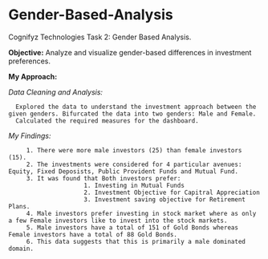 # Gender-Based-Analysis
Cognifyz Technologies Task 2: Gender Based Analysis.

**Objective:** Analyze and visualize gender-based differences in investment preferences.

**My Approach:**

  *Data Cleaning and Analysis:*
  
      Explored the data to understand the investment approach between the given genders. Bifurcated the data into two genders: Male and Female.
      Calculated the required measures for the dashboard.

  *My Findings:*
  
         1. There were more male investors (25) than female investors (15).
         2. The investments were considered for 4 particular avenues: Equity, Fixed Deposists, Public Provident Funds and Mutual Fund.
         3. It was found that Both investors prefer:
                         1. Investing in Mutual Funds
                         2. Investment Objective for Capitral Appreciation
                         3. Investment saving objective for Retirement Plans.
         4. Male investors prefer investing in stock market where as only a few Female investors like to invest into the stock markets.
         5. Male investors have a total of 151 of Gold Bonds whereas Female investors have a total of 88 Gold Bonds.
         6. This data suggests that this is primarily a male dominated domain.
